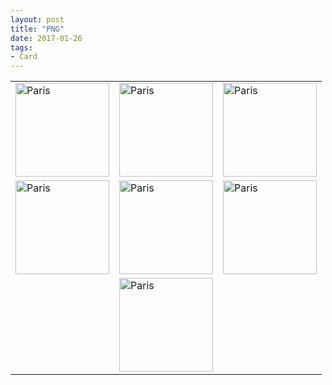 ```yaml
---
layout: post
title: "PNG"
date: 2017-01-26
tags: 
- Card
---
```



<center>
<table>
<tr>
    <td><a target="_blank" href="http://www.aniket.co.uk/b/MWA/card/1.png">
  <img src="http://www.aniket.co.uk/b/MWA/card/s1.png" alt="Paris" style="width:150px">
</a></td>
    <td><a target="_blank" href="http://www.aniket.co.uk/b/MWA/card/3.png">
  <img src="http://www.aniket.co.uk/b/MWA/card/s3.png" alt="Paris" style="width:150px">
</a></td>
    <td><a target="_blank" href="http://www.aniket.co.uk/b/MWA/card/5a.png">
  <img src="http://www.aniket.co.uk/b/MWA/card/s5a.png" alt="Paris" style="width:150px">
</a></td>

</tr>
<tr>
    <td><a target="_blank" href="http://www.aniket.co.uk/b/MWA/card/2.png">
  <img src="http://www.aniket.co.uk/b/MWA/card/s2.png" alt="Paris" style="width:150px">
</a></td>
    <td><a target="_blank" href="http://www.aniket.co.uk/b/MWA/card/4.png">
  <img src="http://www.aniket.co.uk/b/MWA/card/s4.png" alt="Paris" style="width:150px">
</a></td>
    <td><a target="_blank" href="http://www.aniket.co.uk/b/MWA/card/6a.png">
  <img src="http://www.aniket.co.uk/b/MWA/card/s6a.png" alt="Paris" style="width:150px">
</a></td>
</tr>
	<tr>
		<td> </td>
	    <td><a target="_blank" href="http://www.aniket.co.uk/b/MWA/card/7.png">
	  <img src="http://www.aniket.co.uk/b/MWA/card/s7.png" alt="Paris" style="width:150px">
	</a></td>
		<td> </td>
	</tr>
</table>
</center>




